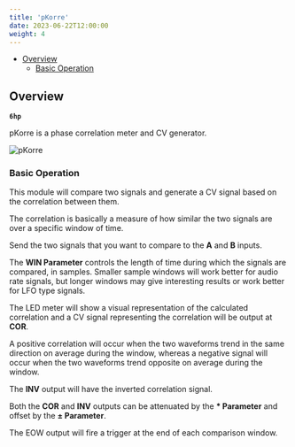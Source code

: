 ```yaml
---
title: 'pKorre'
date: 2023-06-22T12:00:00
weight: 4
---
```


- [Overview](#overview)
  - [Basic Operation](#basic-operation)

## Overview

**`6hp`**

pKorre is a phase correlation meter and CV generator.

![pKorre](/images/pkorre.png)

### Basic Operation

This module will compare two signals and generate a CV signal based on the correlation between them.

The correlation is basically a measure of how similar the two signals are over a specific window of
time.

Send the two signals that you want to compare to the **A** and **B** inputs.

The **WIN Parameter** controls the length of time during which the signals are compared, in samples.
Smaller sample windows will work better for audio rate signals, but longer windows may give
interesting results or work better for LFO type signals.

The LED meter will show a visual representation of the calculated correlation and a CV signal
representing the correlation will be output at **COR**.

A positive correlation will occur when the two waveforms trend in the same direction on average
during the window, whereas a negative signal will occur when the two waveforms trend opposite on
average during the window.

The **INV** output will have the inverted correlation signal.

Both the **COR** and **INV** outputs can be attenuated by the **\* Parameter** and offset by the
**± Parameter**.

The EOW output will fire a trigger at the end of each comparison window.
